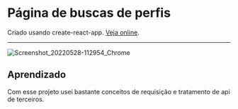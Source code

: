 # Página de buscas de perfis
 Criado usando create-react-app.
<a href="https://searchprofilesgithub.netlify.app/">Veja online</a>.
<hr/>

![Screenshot_20220528-112954_Chrome](https://user-images.githubusercontent.com/66632840/170830694-1afbb6eb-91fe-474d-a3ab-3ef2cbe6083d.jpg)


## Aprendizado
Com esse projeto usei bastante conceitos de requisição e tratamento de api de terceiros. 

